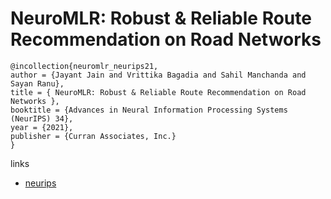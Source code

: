 #  NeuroMLR: Robust & Reliable Route Recommendation on Road Networks 

```
@incollection{neuromlr_neurips21,
author = {Jayant Jain and Vrittika Bagadia and Sahil Manchanda and Sayan Ranu},
title = { NeuroMLR: Robust & Reliable Route Recommendation on Road Networks },
booktitle = {Advances in Neural Information Processing Systems (NeurIPS) 34},
year = {2021},
publisher = {Curran Associates, Inc.}
}
```

links
- [neurips](https://neurips.cc/Conferences/2021/ScheduleMultitrack?event=26807)
